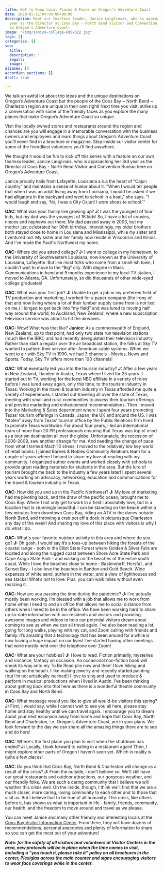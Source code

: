 ```yaml
---
title: Get to Know Local Places & Faces on Oregon’s Adventure Coast
date: 2020-05-11T04:00:00+00:00
description: Meet our fearless leader, Janice Langlinais, who is approaching her 3rd
  year as the Director at Coos Bay - North Bend Visitor and Convention Bureau here
  on Oregon’s Adventure Coast!
image: "/img/janice-collage-695x322.jpg"
tags: []
categories: []
seo:
  title: ''
  description: ''
  imgalt: ''
  image: ''
aliases: []
accordion_sections: []
draft: true

---
```

We talk an awful lot about trip ideas and the unique destinations on Oregon’s Adventure Coast but the people of the Coos Bay ~ North Bend ~ Charleston region are unique in their own right! Next time you visit, strike up a conversation with some of the friendly faces as you explore the many places that make Oregon’s Adventure Coast so unique.

Visit the locally owned stores and restaurants around the region and chances are you will engage in a memorable conversation with the business owners and employees and learn things about Oregon’s Adventure Coast you’ll never find in a brochure or magazine. Step inside our visitor center for some of the friendliest volunteers you’ll find anywhere.

We thought it would be fun to kick off this series with a feature on our own fearless leader, Janice Langlinais, who is approaching her 3rd year as the Director at Coos Bay - North Bend Visitor and Convention Bureau here on Oregon’s Adventure Coast.

Janice proudly hails from Lafayette, Louisiana a.k.a the heart of “Cajun country” and maintains a sense of humor about it. “When I would tell people that when I was an adult living away from Louisiana, I would be asked if we had alligators in the backyard and went to school in a boat,” she says. “I would laugh and say, ‘No, I was a City Cajun! I wore shoes to school.’”

<b>OAC:</b> What was your family like growing up?
<b>J:</b> I was the youngest of four kids, but my dad was the youngest of 16 kids! So, I have a lot of cousins, nieces and nephews out there. My dad passed away in 2000, but my mother just celebrated her 90th birthday. Interestingly, my older brothers both stayed close to home in Louisiana and Mississippi, while my sister and I ventured out. My sister and her family now reside in Wisconsin and Illinois. And I’ve made the Pacific Northwest my home.

<b>OAC:</b> Where did you attend college?
<b>J:</b> I went to college in my hometown, to the University of Southwestern Louisiana, now known as the University of Louisiana, Lafayette. But like most folks who come from a small-ish town, I couldn’t wait to move to the “Big” city. With degree in Mass Communications in hand and 9 months experience in my local TV station, I moved to Atlanta, GA. Unfortunately, so did thousands of other wide-eyed college graduates!

<b>OAC:</b> What was your first job?
<b>J:</b> Unable to get a job in my preferred field of TV production and marketing, I worked for a paper company (the irony of that and now living where a lot of their lumber supply came from is not lost on me.) I longed to get back into “my field” and was lured to moving half way around the world, to Auckland, New Zealand, where a new subscription television service was about to hit the airwaves.

<b>OAC:</b> Wow! What was that like?
<b>Janice:</b> As a commonwealth of England, New Zealand, up to that point, had only two state run television stations (much like the BBC) and had recently deregulated their television industry. Rather than start a regular over the air broadcast station, the folks at Sky TV wanted to pattern their service after American cable systems. When we went to air with Sky TV in 1990, we had 3 channels - Movies, News and Sports. Today, Sky TV offers more than 100 channels!

<b>OAC:</b> What eventually led you into the tourism industry?
<b>J:</b> After a few years in New Zealand, I landed in Austin, Texas where I lived for 25 years. I started out in TV, working for the local NBC affiliate in a variety of roles before I was lured away again, only this time, to the tourism industry in Texas. Working in the travel & tourism industry in Texas afforded me quite a variety of experiences. I started out traveling all over the state of Texas, meeting with small and rural communities to assess their tourism offerings and provide marketing and enhancement recommendations. Then I moved into the Marketing & Sales department where I spent four years promoting Texas’ tourism offerings in Canada, Japan, the UK and around the US. I was “stolen” away from Texas’ tourism office by the Public Relations firm hired to promote Texas worldwide. For about four years, I led an international team of more than 20 PR professionals ensuring that Texas was top of mind as a tourism destination all over the globe. Unfortunately, the recession of 2008-2009, saw another change for me. And needing the change of pace from what I termed Mach 10 stress, I moved to the relatively low key world of retail books. I joined Barnes & Nobles Community Relations team for a couple of years where I helped to share my love of reading with my community. I organized author events and worked closely with schools to provide great reading materials for students in the area. But the lure of tourism brought me back to the industry a few years later! I spent several years working on advocacy, networking, education and communications for the travel & tourism industry in Texas.

<b>OAC:</b> How did you end up in the Pacific Northwest?
<b>J:</b> My love of marketing had me pivoting back, and the draw of the pacific ocean, brought me to Coos Bay. Where I not only get to work in a field I absolutely love, but in a location that is stunningly beautiful. I can be standing on the beach within a few minutes from downtown Coos Bay, riding an ATV in the dunes outside North Bend, and throwing a crab pot off a dock in picturesque Charleston any day of the week! And sharing my love of this place with visitors is why I do what I do.

<b>OAC:</b> What's your favorite outdoor activity in this area and where do you go?
<b>J:</b> Oh gosh, I would say it’s a toss-up between hiking the forests of the coastal range - both in the Elliot State Forest where Golden & Silver Falls are located and along the rugged coast between Shore Acre State Park and Cape Arago State Park - and walking on the beaches of the entire south coast. While I love the beaches close to home - Bastendorff, Horsfall, and Sunset Bay - I also love the beaches in Bandon and Gold Beach. Wide expanses of white sand, surfers in the water, and a view of lighthouses and sea stacks! What’s not to love. Plus, you can walk miles without even realizing it.

<b>OAC:</b> How are you passing the time during the pandemic?
<b>J:</b> I’ve actually mostly been working. I’m blessed with a job that allows me to work from home when I need to and an office that allows me to social distance from others when I need to be in the office. We have been working hard to share up-to-date information with our residents and visitors and providing awesome images and videos to help our potential visitors dream about coming to see us when we can all travel again. I’ve also been reading a lot, going for long walks, playing with my cat, and Zoom calling with friends and family. It’s amazing that a technology that has been around for a while is now having a huge impact on our lives! I’ve started having other meetings that were mostly held over the telephone over Zoom!

<b>OAC:</b> What are your hobbies?
<b>J:</b> I love to read. Fiction primarily, mysteries and romance, fantasy on occasion.  An occasional non-fiction book will sneak its way onto my To Be Read pile now and then! I love hiking and walking on the beach. I like making jewelry and recently started painting (but I’m not artistically inclined!) I love to sing and used to produce & perform in musical productions when I lived in Austin. I’ve been thinking about getting back into that here as there is a wonderful theatre community in Coos Bay and North Bend.

<b>OAC:</b> What message would you like to give all would-be visitors this spring?
<b>J:</b> First, I would say, while I cannot wait to see you all here, please stay home and stay healthy until we can travel again. I encourage you to dream about your next excursion away from home and hope that Coos Bay, North Bend and Charleston, i.e. Oregon’s Adventure Coast, are in your plans. We look forward to the day we can share all the amazing things there are to see and do here!

<b>OAC:</b> Where's the first place you plan to visit when the shutdown has ended?
<b>J:</b> Locally, I look forward to eating in a restaurant again! Then, I might explore other parts of Oregon I haven’t seen yet. Which in reality is quite a few places!

<b>OAC:</b> Do you think that Coos Bay, North Bend & Charleston will change as a result of the crisis?
<b>J:</b> From the outside, I don’t believe so. We’ll still have our great restaurants and outdoor attractions, our gorgeous weather, and our friendly folks. We are such a caring community that I believe we will weather this crisis well. On the inside, though, I think we’ll find that we are a much closer, more caring, loving community to each other and to those that visit us. But I believe that to be true of all humanity. This crisis, like others before it, has shown us what is important in life - family, friends, community, our health, and the freedom to move around and travel as we please.

You can meet Janice and many other friendly and interesting locals at the [Coos Bay Visitor Information Center](https://www.oregonsadventurecoast.com/contact/). From there, they will have dozens of recommendations, personal anecdotes and plenty of information to share so you can get the most out of your adventure!

**_Note: for the safety of all visitors and volunteers at Visitor Centers in the area, new protocols will be in place when the time comes to visit, including a “you touch it, please take it” policy on all brochures in the center, Plexiglas across the main counter and signs encouraging visitors to wear face coverings while in the center._**